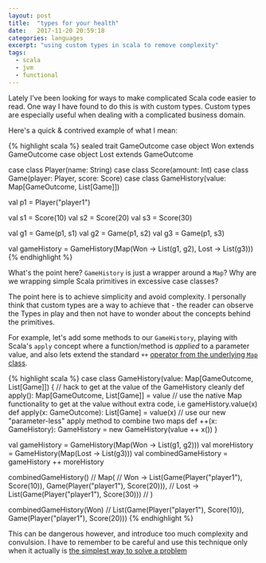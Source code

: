 ```yaml
---
layout: post
title:  "types for your health"
date:   2017-11-20 20:59:18
categories: languages
excerpt: "using custom types in scala to remove complexity"
tags:
  - scala
  - jvm
  - functional
---
```


Lately I've been looking for ways to make complicated Scala code easier to read.  One way I have found to do this is with custom types.  Custom types are especially useful when dealing with a complicated business domain.

Here's a quick & contrived example of what I mean:

{% highlight scala %}
sealed trait GameOutcome
case object Won extends GameOutcome
case object Lost extends GameOutcome

case class Player(name: String)
case class Score(amount: Int)
case class Game(player: Player, score: Score)
case class GameHistory(value: Map[GameOutcome, List[Game]])

val p1 = Player("player1")

val s1 = Score(10)
val s2 = Score(20)
val s3 = Score(30)

val g1 = Game(p1, s1)
val g2 = Game(p1, s2)
val g3 = Game(p1, s3)

val gameHistory = GameHistory(Map(Won -> List(g1, g2), Lost -> List(g3)))
{% endhighlight %}

What's the point here?  `GameHistory` is just a wrapper around a `Map`?  Why are we wrapping simple Scala primitives in excessive case classes?

The point here is to achieve simplicity and avoid complexity.  I personally think that custom types are a way to achieve that - the reader can observe the Types in play and then not have to wonder about the concepts behind the primitives.  

 For example, let's add some methods to our `GameHistory`, playing with Scala's `apply` concept where a function/method is *applied* to a parameter value, and also lets extend the standard `++` [operator from the underlying `Map` class](https://www.scala-lang.org/api/current/scala/collection/Map.html#++(xs:Traversable[(K,V)]):scala.collection.Map[K,V]).

{% highlight scala %}
case class GameHistory(value: Map[GameOutcome, List[Game]]) {
  // hack to get at the value of the GameHistory cleanly
  def apply(): Map[GameOutcome, List[Game]] = value
  // use the native Map functionality to get at the value without extra code, i.e gameHistory.value(x)
  def apply(x: GameOutcome): List[Game] = value(x)
  // use our new "parameter-less" apply method to combine two maps
  def ++(x: GameHistory): GameHistory = new GameHistory(value ++ x())
}

val gameHistory = GameHistory(Map(Won -> List(g1, g2)))
val moreHistory = GameHistory(Map(Lost -> List(g3)))
val combinedGameHistory = gameHistory ++ moreHistory

combinedGameHistory()
// Map(
//  Won -> List(Game(Player("player1"), Score(10)), Game(Player("player1"), Score(20))),
//  Lost -> List(Game(Player("player1"), Score(30)))
// )

combinedGameHistory(Won)
// List(Game(Player("player1"), Score(10)), Game(Player("player1"), Score(20)))
{% endhighlight %}

This can be dangerous however, and introduce too much complexity and convulsion.  I have to remember to be careful and use this technique only when it actually is [the simplest way to solve a problem](/teachers/2017/11/12/plain-functional-programming-by-martin-odersky.html)
